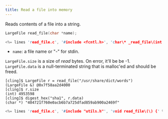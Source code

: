 ```yaml
---
title: Read a file into memory
---
```


Reads contents of a file into a string.

```c
LargeFile read_file(char *name);

<%= lines 'read_file.c', '#include <fcntl.h>', 'char\* _read_file\(int fd, int \*len\) {' %>
```

* `name`: a file name or "-" for stdin.

`LargeFile.size` is a size of _read_ bytes. On error, it'll be be -1.
`LargeFile.data` is a null-terminated string that is malloc'ed and
should be freed.

~~~
[cling]$ LargeFile r = read_file("/usr/share/dict/words")
(LargeFile &) @0x7f58aa2d4000
[cling]$ r.size
(int) 4953598
[cling]$ digest_hex("sha1", r.data)
(char *) "404721f760e0acb6b7a725dfad859ab900a2469f"
~~~

```c
<%= lines 'read_file.c', '#include "utils.h"', 'void read_file\(\) {' %>
```
